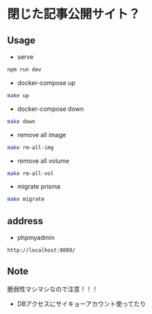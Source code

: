 # 閉じた記事公開サイト？

## Usage

- serve

```sh
npm run dev
```

- docker-compose up

```sh
make up
```

- docker-compose down

```sh
make down
```

- remove all image

```sh
make rm-all-img
```

- remove all volume

```sh
make rm-all-vol
```

- migrate prisma

```sh
make migrate
```

## address

- phpmyadmin

`http://localhost:8080/`

## Note

脆弱性マシマシなので注意！！！

- DBアクセスにサイキョーアカウント使ってたり
